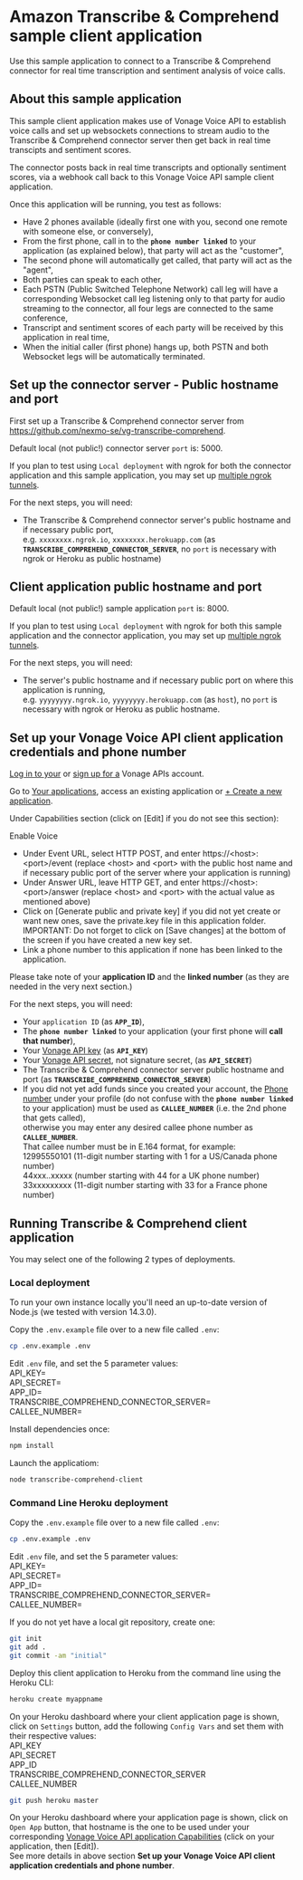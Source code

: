 # Amazon Transcribe & Comprehend sample client application

Use this sample application to connect to a Transcribe & Comprehend connector for real time transcription and sentiment analysis of voice calls.

## About this sample application

This sample client application makes use of Vonage Voice API to establish voice calls and set up websockets connections to stream audio to the Transcribe & Comprehend connector server then get back in real time transcipts and sentiment scores.

The connector posts back in real time transcripts and optionally sentiment scores, via a webhook call back to this Vonage Voice API sample client application.

Once this application will be running, you test as follows:</br>
- Have 2 phones available (ideally first one with you, second one remote with someone else, or conversely),</br>
- From the first phone, call in to the **`phone number linked`** to your application (as explained below), that party will act as the "customer",</br>
- The second phone will automatically get called, that party will act as the "agent",</br>
- Both parties can speak to each other,</br>
- Each PSTN (Public Switched Telephone Network) call leg will have a corresponding Websocket call leg listening only to that party for audio streaming to the connector, all four legs are connected to the same conference,</br>
- Transcript and sentiment scores of each party will be received by this application in real time,</br>
- When the initial caller (first phone) hangs up, both PSTN and both Websocket legs will be automatically terminated.

## Set up the connector server - Public hostname and port

First set up a Transcribe & Comprehend connector server from https://github.com/nexmo-se/vg-transcribe-comprehend.

Default local (not public!) connector server `port` is: 5000.

If you plan to test using `Local deployment` with ngrok for both the connector application and this sample application, you may set up [multiple ngrok tunnels](https://ngrok.com/docs#multiple-tunnels).

For the next steps, you will need:
- The Transcribe & Comprehend connector server's public hostname and if necessary public port,</br>
e.g. `xxxxxxxx.ngrok.io`, `xxxxxxxx.herokuapp.com`  (as **`TRANSCRIBE_COMPREHEND_CONNECTOR_SERVER`**, no `port` is necessary with ngrok or Heroku as public hostname)

## Client application public hostname and port

Default local (not public!) sample application `port` is: 8000.

If you plan to test using `Local deployment` with ngrok for both this sample application and the connector application, you may set up [multiple ngrok tunnels](https://ngrok.com/docs#multiple-tunnels).

For the next steps, you will need:
- The server's public hostname and if necessary public port on where this application is running,</br>
e.g. `yyyyyyyy.ngrok.io`, `yyyyyyyy.herokuapp.com` (as `host`), no `port` is necessary with ngrok or Heroku as public hostname.

## Set up your Vonage Voice API client application credentials and phone number

[Log in to your](https://dashboard.nexmo.com/sign-in) or [sign up for a](https://dashboard.nexmo.com/sign-up) Vonage APIs account.

Go to [Your applications](https://dashboard.nexmo.com/applications), access an existing application or [+ Create a new application](https://dashboard.nexmo.com/applications/new).

Under Capabilities section (click on [Edit] if you do not see this section):

Enable Voice
- Under Event URL, select HTTP POST, and enter https://\<host\>:\<port\>/event (replace \<host\> and \<port\> with the public host name and if necessary public port of the server where your application is running)</br>
- Under Answer URL, leave HTTP GET, and enter https://\<host\>:\<port\>/answer (replace \<host\> and \<port\> with the actual value as mentioned above)</br>
- Click on [Generate public and private key] if you did not yet create or want new ones, save the private.key file in this application folder.</br>
IMPORTANT: Do not forget to click on [Save changes] at the bottom of the screen if you have created a new key set.</br>
- Link a phone number to this application if none has been linked to the application.

Please take note of your **application ID** and the **linked number** (as they are needed in the very next section.)

For the next steps, you will need:</br>
- Your `application ID` (as **`APP_ID`**),</br>
- The **`phone number linked`** to your application (your first phone will **call that number**),</br>
- Your [Vonage API key](https://dashboard.nexmo.com/settings) (as **`API_KEY`**)</br>
- Your [Vonage API secret](https://dashboard.nexmo.com/settings), not signature secret, (as **`API_SECRET`**)</br>
- The Transcribe & Comprehend connector server public hostname and port (as **`TRANSCRIBE_COMPREHEND_CONNECTOR_SERVER`**)</br>
- If you did not yet add funds since you created your account, the [Phone number](https://dashboard.nexmo.com/edit-profile) under your profile (do not confuse with the **`phone number linked`** to your application) must be used as **`CALLEE_NUMBER`** (i.e. the 2nd phone that gets called),</br>
otherwise you may enter any desired callee phone number as **`CALLEE_NUMBER`**.</br>
That callee number must be in E.164 format, for example:</br>
12995550101 (11-digit number starting with 1 for a US/Canada phone number)</br>
44xxx..xxxxx (number starting with 44 for a UK phone number)</br>
33xxxxxxxxx (11-digit number starting with 33 for a France phone number)

## Running Transcribe & Comprehend client application

You may select one of the following 2 types of deployments.

### Local deployment

To run your own instance locally you'll need an up-to-date version of Node.js (we tested with version 14.3.0).

Copy the `.env.example` file over to a new file called `.env`:
```bash
cp .env.example .env
```

Edit `.env` file, and set the 5 parameter values:</br>
API_KEY=</br>
API_SECRET=</br>
APP_ID=</br>
TRANSCRIBE_COMPREHEND_CONNECTOR_SERVER=</br>
CALLEE_NUMBER=</br>

Install dependencies once:
```bash
npm install
```

Launch the applicatiom:
```bash
node transcribe-comprehend-client
```

### Command Line Heroku deployment

Copy the `.env.example` file over to a new file called `.env`:
```bash
cp .env.example .env
```

Edit `.env` file, and set the 5 parameter values:</br>
API_KEY=</br>
API_SECRET=</br>
APP_ID=</br>
TRANSCRIBE_COMPREHEND_CONNECTOR_SERVER=</br>
CALLEE_NUMBER=</br>

If you do not yet have a local git repository, create one:</br>
```bash
git init
git add .
git commit -am "initial"
```

Deploy this client application to Heroku from the command line using the Heroku CLI:

```bash
heroku create myappname
```

On your Heroku dashboard where your client application page is shown, click on `Settings` button,
add the following `Config Vars` and set them with their respective values:</br>
API_KEY</br>
API_SECRET</br>
APP_ID</br>
TRANSCRIBE_COMPREHEND_CONNECTOR_SERVER</br>
CALLEE_NUMBER</br>

```bash
git push heroku master
```

On your Heroku dashboard where your application page is shown, click on `Open App` button, that hostname is the one to be used under your corresponding [Vonage Voice API application Capabilities](https://dashboard.nexmo.com/applications) (click on your application, then [Edit]).</br>
See more details in above section **Set up your Vonage Voice API client application credentials and phone number**.
